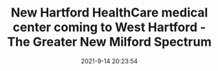 ---
"title": "New Hartford HealthCare medical center coming to West Hartford - The Greater New Milford Spectrum"
"date": "2021-9-14 20:23:54"
"feed_name": "GOOGLENEWSCONSTRUCTION"
"feed_website": "https://news.google.com/search?q=construction%2Bincident&hl=en-US&gl=US&ceid=US:en"
"feed_rss": "https://news.google.com/rss/search?q=construction%2Bincident&hl=en-US&gl=US&ceid=US:en"
"link": "https://www.newmilfordspectrum.com/news/article/New-Hartford-HealthCare-medical-center-coming-to-16459005.php"
"file": "_posts/2021-1-1-c75125ab0e7c6c1f749b5e8d3ed9e816c2d888f8.md"
"accident": "0"
"drilling": "0"
---